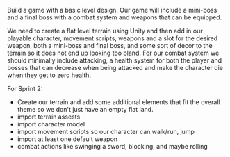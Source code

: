 Build a game with a basic level design. Our game will include a mini-boss and a final boss with a combat system and weapons that can be equipped.

We need to create a flat level terrain using Unity and then add in our playable character, movement scripts, weapons and a slot for the desired weapon, both a mini-boss and final boss, and some sort of decor to the terrain so it does not end up looking too bland. For our combat system we should minimally include attacking, a health system for both the player and bosses that can decrease when being attacked and make the character die when they get to zero health.

For Sprint 2: 
  - Create our terrain and add some additional elements that fit the overall theme so we don't just have an empty flat land. 
  - import terrain assests
  - import character model
  - import movement scripts so our character can walk/run, jump
  - import at least one default weapon
  - combat actions like swinging a sword, blocking, and maybe rolling
